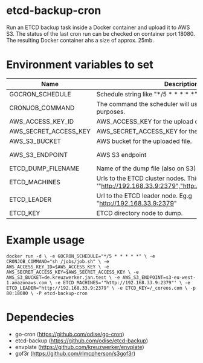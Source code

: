 # etcd-backup-cron

Run an ETCD backup task inside a Docker container and upload it to AWS S3.
The status of the last cron run can be checked on container port 18080. 
The resulting Docker container ahs a size of approx. 25mb.

# Environment variables to set

| Name | Description | Default |
|------|-------------|---------|
| GOCRON_SCHEDULE | Schedule string like "*/5 * * * * *" | None |
| CRONJOB_COMMAND | The command the scheduler will use. This is for further purposes. | "sh /jobs/job.sh" |
| AWS_ACCESS_KEY_ID | AWS_ACCESS_KEY for the upload of the dump. | None |
| AWS_SECRET_ACCESS_KEY | AWS_SECRET_ACCESS_KEY for the upload of the dump. | None |
| AWS_S3_BUCKET | AWS bucket for the uploaded file.| None |
| AWS_S3_ENDPOINT | AWS S3 endpoint | s3-eu-west-1.amazonaws.com |
| ETCD_DUMP_FILENAME | Name of the dump file (also on S3) | dump.json |
| ETCD_MACHINES | Urls to the ETCD cluster nodes. This is a list of strings. E.g. '"http://192.168.33.9:2379","http://192.168.33.10:2379"' | None |
| ETCD_LEADER | Url to the ETCD leader node. Eg.g "http://192.168.33.9:2379" | None |
| ETCD_KEY | ETCD directory node to dump. | /_coreos.com |

# Example usage

`
docker run -d \
         -e GOCRON_SCHEDULE="*/5 * * * * *" \
         -e CRONJOB_COMMAND="sh /jobs/job.sh" \
         -e AWS_ACCESS_KEY_ID=$AWS_ACCESS_KEY \
         -e AWS_SECRET_ACCESS_KEY=$AWS_SECRET_ACCESS_KEY \
         -e AWS_S3_BUCKET=de.kreuzwerker.jan.test \
         -e AWS_S3_ENDPOINT=s3-eu-west-1.amazonaws.com \
         -e ETCD_MACHINES='"http://192.168.33.9:2379"' \
         -e ETCD_LEADER="http://192.168.33.9:2379" \
         -e ETCD_KEY=/_coreos.com \
				 -p 80:18080 \
         -P etcd-backup-cron
`

# Dependecies

* go-cron (https://github.com/odise/go-cron)
* etcd-backup (https://github.com/odise/etcd-backup)
* envplate (https://github.com/kreuzwerker/envplate)
* gof3r (https://github.com/rlmcpherson/s3gof3r)


